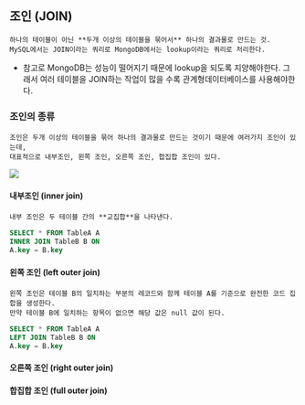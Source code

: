 ## 조인 (JOIN)
    하나의 테이블이 아닌 **두개 이상의 테이블을 묶어서** 하나의 결과물로 만드는 것.
    MySQL에서는 JOIN이라는 쿼리로 MongoDB에서는 lookup이라는 쿼리로 처리한다.

* 참고로 MongoDB는 성능이 떨어지기 때문에 lookup을 되도록 지양해야한다. 그래서 여러 테이블을 JOIN하는 작업이 많을 수록 관계형데이터베이스를 사용해야한다.

### 조인의 종류
    조인은 두개 이상의 테이블을 묶어 하나의 결과물로 만드는 것이기 때문에 여러가지 조인이 있는데, 
    대표적으로 내부조인, 왼쪽 조인, 오른쪽 조인, 합집합 조인이 있다.

<img src="https://i.ibb.co/0skHY82/2022-02-24-6-58-10.png">

#### 내부조인 (inner join)
    내부 조인은 두 테이블 간의 **교집합**을 나타낸다.

```SQL
SELECT * FROM TableA A
INNER JOIN TableB B ON
A.key = B.key
```


#### 왼쪽 조인 (left outer join)
    왼쪽 조인은 테이블 B의 일치하는 부분의 레코드와 함께 테이블 A를 기준으로 완전한 코드 집합을 생성한다.
    만약 테이블 B에 일치하는 항목이 없으면 해당 값은 null 값이 된다.

```SQL
SELECT * FROM TableA A
LEFT JOIN TableB B ON
A.key = B.key
```


#### 오른쪽 조인 (right outer join)

#### 합집합 조인 (full outer join)
